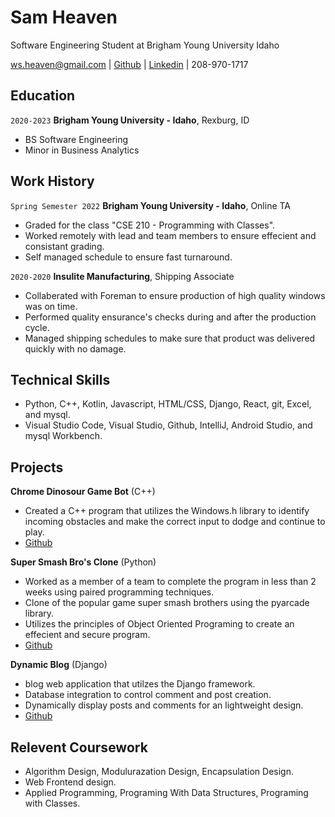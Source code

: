 # Sam Heaven
Software Engineering Student at Brigham Young University Idaho

<div id="webaddress">
<a href="ws.heaven@gmail.com">ws.heaven@gmail.com</a>
| <a href="https://github.com/wsheaven">Github</a> |
<a href="https://www.linkedin.com/in/sam-heaven-8135701b8/">Linkedin</a>
| 208-970-1717
</div>


## Education

`2020-2023`
__Brigham Young University - Idaho__, Rexburg, ID

- BS Software Engineering 
- Minor in Business Analytics

## Work History

`Spring Semester 2022`
__Brigham Young University - Idaho__, Online TA

-   Graded for the class "CSE 210 - Programming with Classes".
-	Worked remotely with lead and team members to ensure effecient and consistant grading.
-   Self managed schedule to ensure fast turnaround. 

`2020-2020`
__Insulite Manufacturing__, Shipping Associate

-	Collaberated with Foreman to ensure production of high quality windows was on time. 
-	Performed quality ensurance's checks during and after the production cycle. 
-	Managed shipping schedules to make sure that product was delivered quickly with no damage. 

## Technical Skills 
- Python, C++, Kotlin, Javascript, HTML/CSS, Django, React, git, Excel, and mysql. 
- Visual Studio Code, Visual Studio, Github, IntelliJ, Android Studio, and mysql Workbench.  


## Projects 

__Chrome Dinosour Game Bot__ (C++) 
- Created a C++ program that utilizes the Windows.h library to identify incoming obstacles and make the correct input to dodge and continue to play. 
- <a href="https://github.com/wsheaven/DinoRunnerC">Github</a>

__Super Smash Bro's Clone__ (Python)
- Worked as a member of a team to complete the program in less than 2 weeks using paired programming techniques. 
- Clone of the popular game super smash brothers using the pyarcade library. 
- Utilizes the principles of Object Oriented Programing to create an effecient and secure program. 
- <a href="https://github.com/wsheaven/hyper_bash_siblings">Github</a>

__Dynamic Blog__ (Django)
- blog web application that utilzes the Django framework.  
- Database integration to control comment and post creation. 
- Dynamically display posts and comments for an lightweight design.   
- <a href="https://github.com/wsheaven/DjangoBlog">Github</a>

## Relevent Coursework 
- Algorithm Design, Modulurazation Design, Encapsulation Design.
- Web Frontend design. 
 - Applied Programming, Programing With Data Structures, Programing with Classes. 







